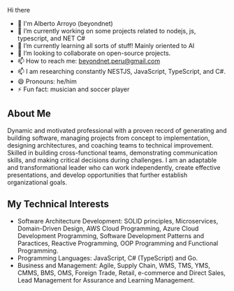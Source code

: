 Hi there

- 👋 I'm Alberto Arroyo (beyondnet)
- 🔭 I’m currently working on some projects related to nodejs, js, typescript, and NET C#
- 🌱 I’m currently learning all sorts of stuff! Mainly oriented to AI
- 👯 I’m looking to collaborate on open-source projects.
- 📫 How to reach me: beyondnet.peru@gmail.com
- 📫 I am researching constantly NESTJS, JavaScript, TypeScript, and C#.
- 😄 Pronouns: he/him
- ⚡ Fun fact: musician and soccer player

## About Me

Dynamic and motivated professional with a proven record of generating and building software, managing projects from concept to implementation, designing architectures, and coaching teams to technical improvement. Skilled in building cross-functional teams, demonstrating communication skills, and making critical decisions during challenges. I am an adaptable and transformational leader who can work independently, create effective presentations, and develop opportunities that further establish organizational goals.

## My Technical Interests

- Software Architecture Development: SOLID principles, Microservices, Domain-Driven Design, AWS Cloud Programming, Azure Cloud Development Programming, Software Development Patterns and Paractices, Reactive Programming, OOP Programming and Functional Programming.
- Programming Languages: JavaScript, C# (TypeScript) and Go.
- Business and Management: Agile, Supply Chain, WMS, TMS, YMS, CMMS, BMS, OMS, Foreign Trade, Retail, e-commerce and Direct Sales, Lead Management for Assurance and Learning Management.
